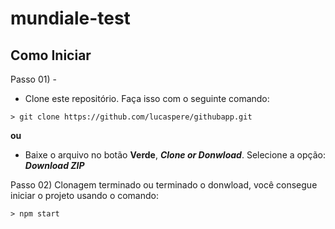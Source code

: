 # mundiale-test

## Como Iniciar

Passo 01) - 
- Clone este repositório. Faça isso com o seguinte comando:
```
> git clone https://github.com/lucaspere/githubapp.git
```
**ou**
- Baixe o arquivo no botão **Verde**, ***Clone or Donwload***. Selecione a opção: ***Download ZIP***

Passo 02) Clonagem terminado ou terminado o donwload, você consegue iniciar o projeto usando o comando:
```
> npm start
```
